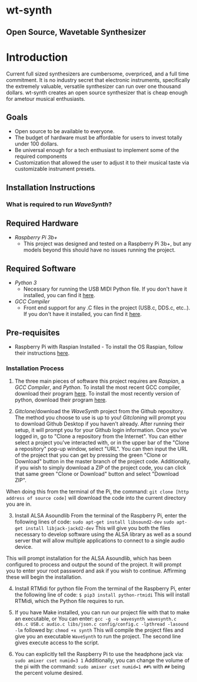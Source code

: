 # wt-synth
## Open Source, Wavetable Synthesizer

# Introduction 
Current full sized synthesizers are cumbersome, overpriced, and a full time commitment. It is no industry secret that electronic instruments, specifically the extremely valuable, versatile synthesizer can run over one thousand dollars.
wt-synth creates an open source synthesizer that is cheap enough for ametour musical enthusiasts. 

## Goals
* Open source to be available to everyone.
* The budget of hardware must be affordable for users to invest totally under 100 dollars.
* Be universal enough for a tech enthusiast to implement some of the required components
* Customization that allowed the user to adjust it to their musical taste via customizable instrument presets. 


## Installation Instructions 

### What is required to run _WaveSynth_?

## Required Hardware

* _Raspberry Pi 3b+_
    - This project was designed and tested on a Raspberry Pi 3b+, but any models beyond this should have no issues running the project. 

## Required Software
* _Python 3_
    - Necessary for running the USB MIDI Python file. If you don't have it installed, you can find it [here](https://www.python.org/download/releases/3.0/).
* _GCC Compiler_ 
    - Front end support for any .C files in the project (USB.c, DDS.c, etc..). If you don't have it installed, you can find it [here](https://gcc.gnu.org/).

## Pre-requisites 
* Raspberry Pi with Raspian Installed - To install the OS Raspian, follow their instructions [here](https://www.raspberrypi.org/documentation/installation/).

### Installation Process

1. The three main pieces of software this project requires are _Raspian_, a _GCC Compiler_, and _Python_.
To install the most recent GCC compiler, download their program [here](https://gcc.gnu.org/).
To install the most recently version of python, download their program [here](https://www.python.org/downloads/).

2. _Gitclone_/download the _WaveSynth_ project from the Github repository. The method you choose to use is up to you! 
_Gitcloning_ will prompt you to download Github Desktop if you haven't already. After running their setup, it will prompt you for your Github login information. Once you've logged in, go to "Clone a repository from the Internet". You can either select a project you've interacted with, or in the upper bar of the "Clone a repository" pop-up window, select "URL". You can then input the URL of the project that you can get by pressing the green "Clone or Download" button in the master branch of the project code. 
Additionally, if you wish to simply download a ZIP of the project code, you can click that same green "Clone or Download" button and select "Download ZIP". 

When doing this from the terminal of the Pi, the command: 
`git clone [http address of source code]` 
will download the code into the current directory you are in. 

3. Install ALSA Asoundlib
From the terminal of the Raspberry Pi, enter the following lines of code:
`sudo apt-get install libsound2-dev`
`sudo apt-get install libjack-jackd2-dev`
This will give you both the files necessary to develop software using the ALSA library as well as a sound server that will allow multiple applications to connect to a single audio device.

This will prompt installation for the ALSA Asoundlib, which has been configured to process and output the sound of the project. It will prompt you to enter your root password and ask if you wish to continue. Affirming these will begin the installation.

4. Install RTMidi for python file
From the terminal of the Raspberry Pi, enter the following line of code:
`$ pip3 install python-rtmidi`
This will install RTMidi, which the Python file requires to run.

5. If you have Make installed, you can run our project file with that to make an executable, 
or
You can enter:
`gcc -g -o wavesynth wavesynth.c dds.c USB.c audio.c libs/json.c config/config.c -lpthread -lasound -lm`
followed by: 
`chmod +x synth`
This will compile the project files and give you an executable `WaveSynth` to run the project. The second line gives execute access to the script. 

6. You can explicitly tell the Raspberry Pi to use the headphone jack via: 
`sudo amixer cset numid=3 1`
Additionally, you can change the volume of the pi with the command:
`sudo amixer cset numid=1 ##%` 
with `##` being the percent volume desired.



